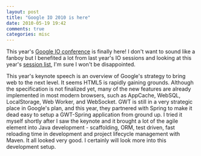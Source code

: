 ```yaml
---
layout: post
title: "Google IO 2010 is here"
date: 2010-05-19 19:42
comments: true
categories: misc
---
```


This year's [Google IO conference](http://code.google.com/events/io/2010/") is finally here! I don't want to sound like a fanboy but I benefited a lot from last year's IO sessions and looking at this year's [session list](http://code.google.com/events/io/2010/sessions.html), I'm sure I won't be disappointed. 

This year's keynote speech is an overview of Google's strategy to bring web to the next level. It seems HTML5 is rapidly gaining grounds. Although the specification is not finalized yet, many of the new features are already implemented in most modern browsers, such as AppCache, WebSQL, LocalStorage, Web Worker, and WebSocket. GWT is still in a very strategic place in Google's plan, and this year, they partnered with Spring to make it dead easy to setup a GWT-Spring application from ground up. I tried it myself shortly after I saw the keynote and it brought a lot of the agile element into Java development - scaffolding, ORM, test driven, fast reloading time in development and project lifecycle management with Maven. It all looked very good. I certainly will look more into this development setup.


